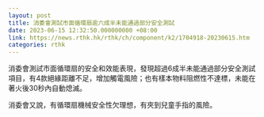 ```yaml
---
layout: post
title: 消委會測試市面循環扇逾六成半未能通過部分安全測試
date: 2023-06-15 12:32:50.000000000 +08:00
link: https://news.rthk.hk/rthk/ch/component/k2/1704918-20230615.htm
categories: rthk
---
```


消委會測試市面循環扇的安全和效能表現，發現超過6成半未能通過部分安全測試項目，有4款絕緣距離不足，增加觸電風險；也有樣本物料阻燃性不達標，未能在著火後30秒內自動熄滅。

消委會又說，有循環扇機械安全性欠理想，有夾到兒童手指的風險。
